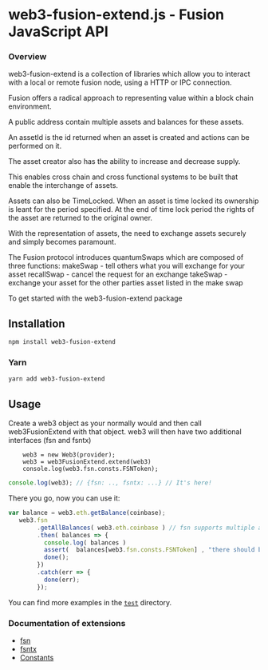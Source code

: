 
# web3-fusion-extend.js - Fusion JavaScript API

### Overview

web3-fusion-extend is a collection of libraries which allow you to interact with a local or remote fusion node,
using a HTTP or IPC connection.

Fusion offers a radical approach to representing value within a block chain environment.

A public address contain multiple assets and balances for these assets.

An assetId is the id returned when an asset is created and actions can be performed on it.

The asset creator also has the ability to increase and decrease supply.

This enables cross chain and cross functional systems to be built that enable the interchange of assets.

Assets can also be TimeLocked.  When an asset is time locked its ownership is leant for the period specified.
At the end of time lock period the rights of the asset are returned to the original owner.

With the representation of assets, the need to exchange assets securely and simply becomes paramount.

The Fusion protocol introduces quantumSwaps which are composed of three functions:
        makeSwap - tell others what you will exchange for your asset
        recallSwap - cancel the request for an exchange
        takeSwap - exchange your asset for the other parties asset listed in the make swap


To get started with the web3-fusion-extend package

## Installation

```bash
npm install web3-fusion-extend
```

### Yarn

```bash
yarn add web3-fusion-extend
```

## Usage

Create a web3 object as your normally would and then call web3FusionExtend with that object.
web3 will then have two additional interfaces (fsn and fsntx)

```
    web3 = new Web3(provider);
    web3 = web3FusionExtend.extend(web3)
    console.log(web3.fsn.consts.FSNToken);
```

```js
console.log(web3); // {fsn: .., fsntx: ...} // It's here!
```

There you go, now you can use it:

```js
var balance = web3.eth.getBalance(coinbase);
   web3.fsn
        .getAllBalances( web3.eth.coinbase ) // fsn supports multiple assets and balances on an address
        .then( balances => {
          console.log( balances )
          assert(  balances[web3.fsn.consts.FSNToken] , "there should be a balance for fusion tokens always"  )
          done();
        })
        .catch(err => {
          done(err);
        });
```

You can find more examples in the [`test`](https://github.com/FusionFoundation//web3-fusion-extend/tree/master/test) directory.


### Documentation of extensions

 - [fsn](./FSN.md)
 - [fsntx](./FSNTX.md)
 - [Constants](./FSNCONSTANTS.md)

